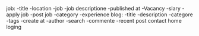 job:
    -title 
    -location
    -job
    -job descriptione
    -published at
    -Vacancy
    -slary
    -apply job
    -post job
    -category
    -experience
blog:
    -title
    -description
    -categore
    -tags
    -create at
    -author
    -search
    -commente
    -recent post
contact
home
loging

